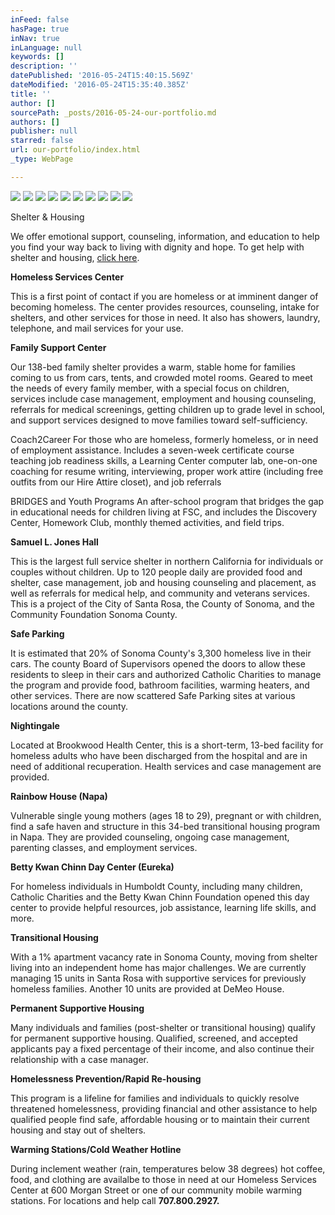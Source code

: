 ```yaml
---
inFeed: false
hasPage: true
inNav: true
inLanguage: null
keywords: []
description: ''
datePublished: '2016-05-24T15:40:15.569Z'
dateModified: '2016-05-24T15:35:40.385Z'
title: ''
author: []
sourcePath: _posts/2016-05-24-our-portfolio.md
authors: []
publisher: null
starred: false
url: our-portfolio/index.html
_type: WebPage

---
```

![](https://the-grid-user-content.s3-us-west-2.amazonaws.com/b7ba3ccf-a60b-4b12-907c-a1f2a00b8bca.jpg)
![](https://the-grid-user-content.s3-us-west-2.amazonaws.com/b3eefd2d-0ba8-4776-8873-388bec19dc0d.jpg)
![](https://the-grid-user-content.s3-us-west-2.amazonaws.com/a6da6a90-5d1d-4dbd-8713-2c7f1f285dc3.jpg)
![](https://the-grid-user-content.s3-us-west-2.amazonaws.com/8e6efcbd-d049-4d29-aeb7-8b1d7fc3d41c.jpg)
![](https://the-grid-user-content.s3-us-west-2.amazonaws.com/ccf9fa22-6d2c-445b-b7b7-999c599ccc0c.jpg)
![](https://the-grid-user-content.s3-us-west-2.amazonaws.com/26814b2f-de74-43f6-8f79-39f6731eebd1.jpg)
![](https://the-grid-user-content.s3-us-west-2.amazonaws.com/4f0e75d1-3216-42c7-8caf-3755f8fbb112.jpg)
![](https://the-grid-user-content.s3-us-west-2.amazonaws.com/a13679de-3fdd-4b25-916e-54175efd080a.jpg)
![](https://the-grid-user-content.s3-us-west-2.amazonaws.com/86b8c069-cc59-4b1b-a260-e0186a2e125b.jpg)
![](https://the-grid-user-content.s3-us-west-2.amazonaws.com/21b9d2a6-d502-47b6-8870-64474631b461.jpg)

Shelter & Housing

We offer emotional support, counseling, information, and education to help you find your way back to living with dignity and hope. To get help with shelter and housing, [click here][0].

**Homeless Services Center**

This is a first point of contact if you are homeless or at imminent danger of becoming homeless. The center provides resources, counseling, intake for shelters, and other services for those in need. It also has showers, laundry, telephone, and mail services for your use.

**Family Support Center**

Our 138-bed family shelter provides a warm, stable home for families coming to us from cars, tents, and crowded motel rooms. Geared to meet the needs of every family member, with a special focus on children, services include case management, employment and housing counseling, referrals for medical screenings, getting children up to grade level in school, and support services designed to move families toward self-sufficiency.

Coach2Career For those who are homeless, formerly homeless, or in need of employment assistance. Includes a seven-week certificate course teaching job readiness skills, a Learning Center computer lab, one-on-one coaching for resume writing, interviewing, proper work attire (including free outfits from our Hire Attire closet), and job referrals

BRIDGES and Youth Programs An after-school program that bridges the gap in educational needs for children living at FSC, and includes the Discovery Center, Homework Club, monthly themed activities, and field trips.

**Samuel L. Jones Hall**

This is the largest full service shelter in northern California for individuals or couples without children. Up to 120 people daily are provided food and shelter, case management, job and housing counseling and placement, as well as referrals for medical help, and community and veterans services. This is a project of the City of Santa Rosa, the County of Sonoma, and the Community Foundation Sonoma County.

**Safe Parking**

It is estimated that 20% of Sonoma County's 3,300 homeless live in their cars. The county Board of Supervisors opened the doors to allow these residents to sleep in their cars and authorized Catholic Charities to manage the program and provide food, bathroom facilities, warming heaters, and other services. There are now scattered Safe Parking sites at various locations around the county.

**Nightingale**

Located at Brookwood Health Center, this is a short-term, 13-bed facility for homeless adults who have been discharged from the hospital and are in need of additional recuperation. Health services and case management are provided.

**Rainbow House (Napa)**

Vulnerable single young mothers (ages 18 to 29), pregnant or with children, find a safe haven and structure in this 34-bed transitional housing program in Napa. They are provided counseling, ongoing case management, parenting classes, and employment services.

**Betty Kwan Chinn Day Center (Eureka)**

For homeless individuals in Humboldt County, including many children, Catholic Charities and the Betty Kwan Chinn Foundation opened this day center to provide helpful resources, job assistance, learning life skills, and more.

**Transitional Housing**

With a 1% apartment vacancy rate in Sonoma County, moving from shelter living into an independent home has major challenges. We are currently managing 15 units in Santa Rosa with supportive services for previously homeless families. Another 10 units are provided at DeMeo House.

**Permanent Supportive Housing**

Many individuals and families (post-shelter or transitional housing) qualify for permanent supportive housing. Qualified, screened, and accepted applicants pay a fixed percentage of their income, and also continue their relationship with a case manager.

**Homelessness Prevention/Rapid Re-housing**

This program is a lifeline for families and individuals to quickly resolve threatened homelessness, providing financial and other assistance to help qualified people find safe, affordable housing or to maintain their current housing and stay out of shelters.

**Warming Stations/Cold Weather Hotline**

During inclement weather (rain, temperatures below 38 degrees) hot coffee, food, and clothing are availalbe to those in need at our Homeless Services Center at 600 Morgan Street or one of our community mobile warming stations. For locations and help call **707.800.2927\.**



[0]: http://www.srcharities.org/contact-us